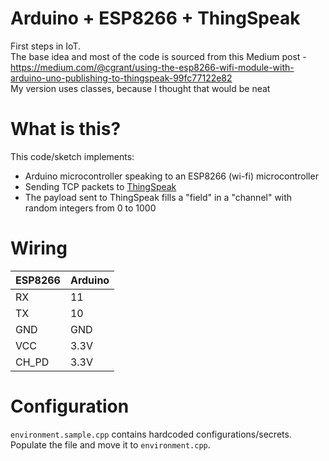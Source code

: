 # Arduino + ESP8266 + ThingSpeak
First steps in IoT.  
The base idea and most of the code is sourced from this Medium post - https://medium.com/@cgrant/using-the-esp8266-wifi-module-with-arduino-uno-publishing-to-thingspeak-99fc77122e82  
My version uses classes, because I thought that would be neat  

# What is this?
This code/sketch implements:
- Arduino microcontroller speaking to an ESP8266 (wi-fi) microcontroller
- Sending TCP packets to [ThingSpeak](https://thingspeak.com)
- The payload sent to ThingSpeak fills a "field" in a "channel" with random integers from 0 to 1000

# Wiring
| ESP8266 | Arduino |
|---------|---------|
| RX      | 11      |
| TX      | 10      |
| GND     | GND     |
| VCC     | 3.3V    |
| CH_PD   | 3.3V    |

# Configuration
`environment.sample.cpp` contains hardcoded configurations/secrets.  
Populate the file and move it to `environment.cpp`.